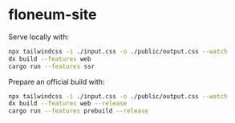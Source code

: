 # floneum-site

Serve locally with:
```sh
npx tailwindcss -i ./input.css -o ./public/output.css --watch
dx build --features web
cargo run --features ssr
```

Prepare an official build with:
```sh
npx tailwindcss -i ./input.css -o ./public/output.css --watch
dx build --features web --release
cargo run --features prebuild --release
```
